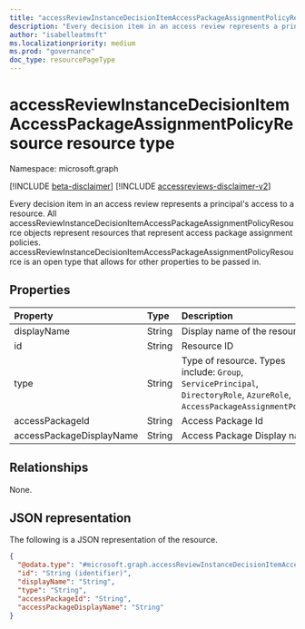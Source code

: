 ```yaml
---
title: "accessReviewInstanceDecisionItemAccessPackageAssignmentPolicyResource resource type"
description: "Every decision item in an access review represents a principal's access to a resource. accessReviewInstanceDecisionItemAccessPackageAssignmentPolicyResource represents that the decision item represents an access package assignment policy."
author: "isabelleatmsft"
ms.localizationpriority: medium
ms.prod: "governance"
doc_type: resourcePageType
---
```


# accessReviewInstanceDecisionItemAccessPackageAssignmentPolicyResource resource type

Namespace: microsoft.graph

[!INCLUDE [beta-disclaimer](../../includes/beta-disclaimer.md)]
[!INCLUDE [accessreviews-disclaimer-v2](../../includes/accessreviews-disclaimer-v2.md)]

Every decision item in an access review represents a principal's access to a resource. All accessReviewInstanceDecisionItemAccessPackageAssignmentPolicyResource objects represent resources that represent access package assignment policies. accessReviewInstanceDecisionItemAccessPackageAssignmentPolicyResource is an open type that allows for other properties to be passed in.

## Properties
|Property|Type|Description|
|:---|:---|:---|
|displayName|String|Display name of the resource|
|id|String|Resource ID|
|type|String|Type of resource. Types include: `Group`, `ServicePrincipal`, `DirectoryRole`, `AzureRole`, `AccessPackageAssignmentPolicy`.|
|accessPackageId|String| Access Package Id |
|accessPackageDisplayName|String| Access Package Display name |


## Relationships
None.

## JSON representation
The following is a JSON representation of the resource.
<!-- {
  "blockType": "resource",
  "@odata.type": "microsoft.graph.accessReviewInstanceDecisionItemAccessPackageAssignmentPolicyResource",
  "openType": true
}
-->
``` json
{
  "@odata.type": "#microsoft.graph.accessReviewInstanceDecisionItemAccessPackageAssignmentPolicyResource",
  "id": "String (identifier)",
  "displayName": "String",
  "type": "String",
  "accessPackageId": "String",
  "accessPackageDisplayName": "String"
}
```
